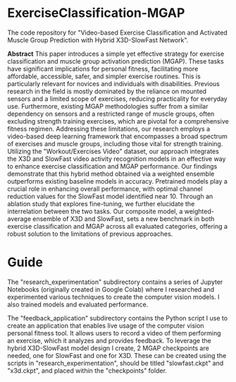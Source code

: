 # ExerciseClassification-MGAP
The code repository for "Video-based Exercise Classification and Activated Muscle Group Prediction with Hybrid X3D-SlowFast Network".

**Abstract**
This paper introduces a simple yet effective strategy for exercise classification and muscle group activation prediction (MGAP).
These tasks have significant implications for personal fitness, facilitating more affordable, accessible, safer, and simpler
exercise routines. This is particularly relevant for novices and individuals with disabilities. Previous research in the field is
mostly dominated by the reliance on mounted sensors and a limited scope of exercises, reducing practicality for everyday use.
Furthermore, existing MGAP methodologies suffer from a similar dependency on sensors and a restricted range of muscle
groups, often excluding strength training exercises, which are pivotal for a comprehensive fitness regimen. Addressing these
limitations, our research employs a video-based deep learning framework that encompasses a broad spectrum of exercises
and muscle groups, including those vital for strength training. Utilizing the "Workout/Exercises Video" dataset, our approach
integrates the X3D and SlowFast video activity recognition models in an effective way to enhance exercise classification and
MGAP performance. Our findings demonstrate that this hybrid method obtained via a weighted ensemble outperforms existing
baseline models in accuracy. Pretrained models play a crucial role in enhancing overall performance, with optimal channel
reduction values for the SlowFast model identified near 10. Through an ablation study that explores fine-tuning, we further
elucidate the interrelation between the two tasks. Our composite model, a weighted-average ensemble of X3D and SlowFast,
sets a new benchmark in both exercise classification and MGAP across all evaluated categories, offering a robust solution to
the limitations of previous approaches.

# Guide

The "research_experimentation" subdirectory contains a series of Jupyter Notebooks (originally created in Google Colab) where I researched and experimented various techniques to create the computer vision models. I also trained models and evaluated performance. 

The "feedback_application" subdirectory contains the Python script I use to create an application that enables live usage of the computer vision personal fitness tool. It allows users to record a video of them performing an exercise, which it analyzes and provides feedback. To leverage the hybrid X3D-SlowFast model design I create, 2 MGAP checkpoints are needed, one for SlowFast and one for X3D. These can be created using the scripts in "research_experimentation", should be titled "slowfast.ckpt" and "x3d.ckpt", and placed within the "checkpoints" folder.
